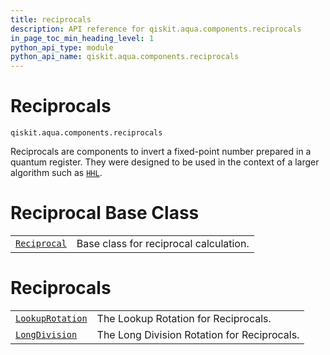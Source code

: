 ```yaml
---
title: reciprocals
description: API reference for qiskit.aqua.components.reciprocals
in_page_toc_min_heading_level: 1
python_api_type: module
python_api_name: qiskit.aqua.components.reciprocals
---
```


<span id="module-qiskit.aqua.components.reciprocals" />

<span id="qiskit-aqua-components-reciprocals" />

# Reciprocals

<span id="module-qiskit.aqua.components.reciprocals" />

`qiskit.aqua.components.reciprocals`

Reciprocals are components to invert a fixed-point number prepared in a quantum register. They were designed to be used in the context of a larger algorithm such as [`HHL`](qiskit.aqua.algorithms.HHL#qiskit.aqua.algorithms.HHL "qiskit.aqua.algorithms.HHL").

# Reciprocal Base Class

|                                                                                                                                                             |                                        |
| ----------------------------------------------------------------------------------------------------------------------------------------------------------- | -------------------------------------- |
| [`Reciprocal`](qiskit.aqua.components.reciprocals.Reciprocal#qiskit.aqua.components.reciprocals.Reciprocal "qiskit.aqua.components.reciprocals.Reciprocal") | Base class for reciprocal calculation. |

# Reciprocals

|                                                                                                                                                                             |                                             |
| --------------------------------------------------------------------------------------------------------------------------------------------------------------------------- | ------------------------------------------- |
| [`LookupRotation`](qiskit.aqua.components.reciprocals.LookupRotation#qiskit.aqua.components.reciprocals.LookupRotation "qiskit.aqua.components.reciprocals.LookupRotation") | The Lookup Rotation for Reciprocals.        |
| [`LongDivision`](qiskit.aqua.components.reciprocals.LongDivision#qiskit.aqua.components.reciprocals.LongDivision "qiskit.aqua.components.reciprocals.LongDivision")         | The Long Division Rotation for Reciprocals. |

